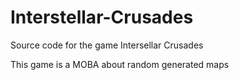 # Interstellar-Crusades
Source code for the game Intersellar Crusades


This game is a MOBA about random generated maps
